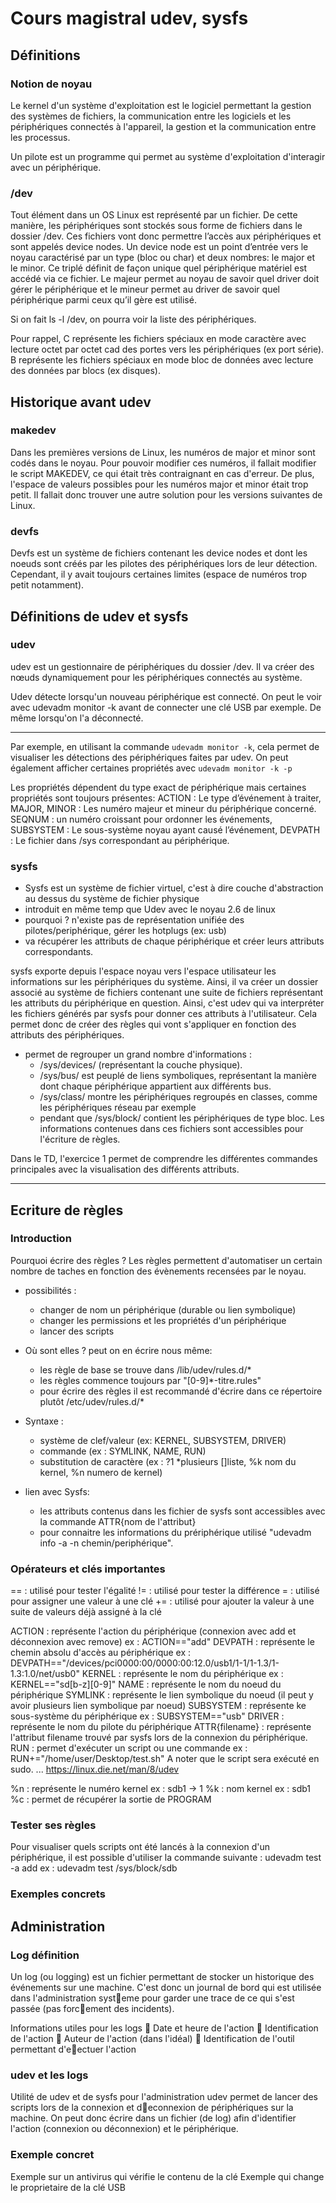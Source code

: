 # Cours magistral udev, sysfs

##  Définitions

### Notion de noyau

Le kernel d'un système d'exploitation est le logiciel permettant la gestion des systèmes de fichiers, la communication entre les logiciels et les périphériques connectés à l'appareil, la gestion et la communication entre les processus.

Un pilote est un programme qui permet au système d'exploitation d'interagir avec un périphérique.

### /dev 

Tout élément dans un OS Linux est représenté par un fichier. De cette manière, les périphériques sont stockés sous forme de fichiers dans le dossier /dev.
Ces fichiers vont donc permettre l’accès aux périphériques et sont appelés device nodes. Un device node est un point d’entrée vers le noyau caractérisé par un type (bloc ou char) et deux nombres: le major et le minor. Ce triplé définit de façon unique quel périphérique matériel est accédé via ce fichier. Le majeur permet au noyau de savoir quel driver doit gérer le périphérique et le mineur permet au driver de savoir quel périphérique parmi ceux qu’il gère est utilisé. 

Si on fait ls -l /dev, on pourra voir la liste des périphériques. 

Pour rappel, C représente les fichiers spéciaux en mode caractère avec lecture octet par octet cad des portes vers les périphériques (ex port série). 
B représente les fichiers spéciaux en mode bloc de données avec lecture des données par blocs (ex disques).

## Historique avant udev

### makedev

Dans les premières versions de Linux, les numéros de major et minor sont codés dans le noyau. Pour pouvoir modifier ces numéros, il fallait modifier le script MAKEDEV, ce qui était très contraignant en cas d'erreur. De plus, l'espace de valeurs possibles pour les numéros major et minor était trop petit. 
Il fallait donc trouver une autre solution pour les versions suivantes de Linux.

### devfs

Devfs est un système de fichiers contenant les device nodes et dont les noeuds sont créés par les pilotes des périphériques lors de leur détection. Cependant, il y avait toujours certaines limites (espace de numéros trop petit notamment).



## Définitions de udev et sysfs

### udev

udev est un gestionnaire de périphériques du dossier /dev. Il va créer des nœuds dynamiquement pour les périphériques connectés au système. 

Udev détecte lorsqu'un nouveau périphérique est connecté. On peut le voir avec udevadm monitor -k avant de connecter une clé USB par exemple. De même lorsqu'on l'a déconnecté. 

----------------------------------------------------------------------------------------------------------------------------------

Par exemple, en utilisant la commande ```udevadm monitor -k```, cela permet de visualiser les détections des périphériques faites par udev. 
On peut également afficher certaines propriétés avec ```udevadm monitor -k -p```

Les propriétés dépendent du type exact de périphérique mais certaines propriétés sont toujours présentes:
ACTION : Le type d’événement à traiter, 
MAJOR, MINOR : Les numéro majeur et mineur du périphérique concerné. 
SEQNUM : un numéro croissant pour ordonner les événements, 
SUBSYSTEM : Le sous-système noyau ayant causé l’événement, 
DEVPATH : Le fichier dans /sys correspondant au périphérique. 



### sysfs

* Sysfs est un système de fichier virtuel, c'est à dire couche d'abstraction au dessus du système de fichier physique
* introduit en même temp que Udev avec le noyau 2.6 de linux
* pourquoi ? n'existe pas de représentation unifiée des pilotes/periphérique, gérer les hotplugs (ex: usb)
* va récupérer les attributs de chaque périphérique et créer leurs attributs correspondants. 

sysfs exporte depuis l'espace noyau vers l'espace utilisateur les informations 
sur les périphériques du système. Ainsi, il va créer un dossier associé au système de fichiers contenant une 
suite de fichiers représentant les attributs du périphérique en question. Ainsi, c'est udev qui va 
interpréter les fichiers générés par sysfs pour donner ces attributs à l'utilisateur. Cela permet donc 
de créer des règles qui vont s'appliquer en fonction des attributs des périphériques.

* permet de regrouper un grand nombre d'informations : 
	- /sys/devices/ (représentant la couche physique). 
	- /sys/bus/ est peuplé de liens symboliques, représentant la manière dont chaque périphérique appartient aux différents bus. 
	- /sys/class/ montre les périphériques regroupés en classes, comme les périphériques réseau par exemple
	- pendant que /sys/block/ contient les périphériques de type bloc. 
Les informations contenues dans ces fichiers sont accessibles pour l'écriture de règles.

Dans le TD, l'exercice 1 permet de comprendre les différentes commandes principales avec la visualisation des différents attributs. 

----------------------------------------------------------------------------------------------------------------------------------

## Ecriture de règles 

### Introduction

Pourquoi écrire des règles ?
Les règles permettent d'automatiser un certain nombre de taches en fonction des évènements recensées par le noyau.

* possibilités :
	- changer de nom un périphérique (durable ou lien symbolique)
	- changer les permissions et les propriétés d'un périphérique
	- lancer des scripts

* Où sont elles ? peut on en écrire nous même:
	- les règle de base se trouve dans /lib/udev/rules.d/*
	- les règles commence toujours par "[0-9]*-titre.rules"
	- pour écrire des règles il est recommandé d'écrire dans ce répertoire plutôt /etc/udev/rules.d/*

* Syntaxe :
	- système de clef/valeur (ex: KERNEL, SUBSYSTEM, DRIVER) 
	- commande (ex : SYMLINK, NAME, RUN)
	- substitution de caractère (ex : ?1 *plusieurs []liste, %k nom du kernel, %n numero de kernel)

* lien avec Sysfs:
	- les attributs contenus dans les fichier de sysfs sont accessibles avec la commande ATTR{nom de l'attribut}
	- pour connaitre les informations du prériphérique utilisé "udevadm info -a -n chemin/periphérique".

### Opérateurs et clés importantes

== : utilisé pour tester l'égalité
!= : utilisé pour tester la différence
= : utilisé pour assigner une valeur à une clé
+= : utilisé pour ajouter la valeur à une suite de valeurs déjà assigné à la clé

ACTION : représente l'action du périphérique (connexion avec add et déconnexion avec remove) ex : ACTION=="add"
DEVPATH : représente le chemin absolu d'accès au périphérique ex : DEVPATH=="/devices/pci0000:00/0000:00:12.0/usb1/1-1/1-1.3/1-1.3:1.0/net/usb0"
KERNEL : représente le nom du périphérique ex : KERNEL=="sd[b-z][0-9]"
NAME : représente le nom du noeud du périphérique
SYMLINK : représente le lien symbolique du noeud (il peut y avoir plusieurs lien symbolique par noeud)
SUBSYSTEM : représente ke sous-système du périphérique ex : SUBSYSTEM=="usb"
DRIVER : représente le nom du pilote du périphérique
ATTR{filename} : représente l'attribut filename trouvé par sysfs lors de la connexion du périphérique.
RUN : permet d'exécuter un script ou une commande ex : RUN+="/home/user/Desktop/test.sh" A noter que le script sera exécuté en sudo.
...
https://linux.die.net/man/8/udev

%n : représente le numéro kernel ex : sdb1 -> 1
%k : nom kernel ex : sdb1 
%c : permet de récupérer la sortie de PROGRAM

### Tester ses règles

Pour visualiser quels scripts ont été lancés à la connexion d'un périphérique, il est possible d'utiliser la commande suivante : 
udevadm test -a add <fichier sysfs> ex : udevadm test /sys/block/sdb

### Exemples concrets 

## Administration

### Log définition

Un log (ou logging) est un fichier permettant de stocker un
historique des événements sur une machine. C'est donc un journal
de bord qui est utilisée dans l'administration systeme pour garder
une trace de ce qui s'est passée (pas forcement des incidents).

Informations utiles pour les logs
 Date et heure de l'action
 Identification de l'action
 Auteur de l'action (dans l'idéal)
 Identification de l'outil permettant d'eectuer l'action

### udev et les logs

Utilité de udev et de sysfs pour l'administration
udev permet de lancer des scripts lors de la connexion et
deconnexion de périphériques sur la machine.
On peut donc écrire dans un fichier (de log) afin d'identifier
l'action (connexion ou déconnexion) et le périphérique.

### Exemple concret


Exemple sur un antivirus qui vérifie le contenu de la clé
Exemple qui change le proprietaire de la clé USB


